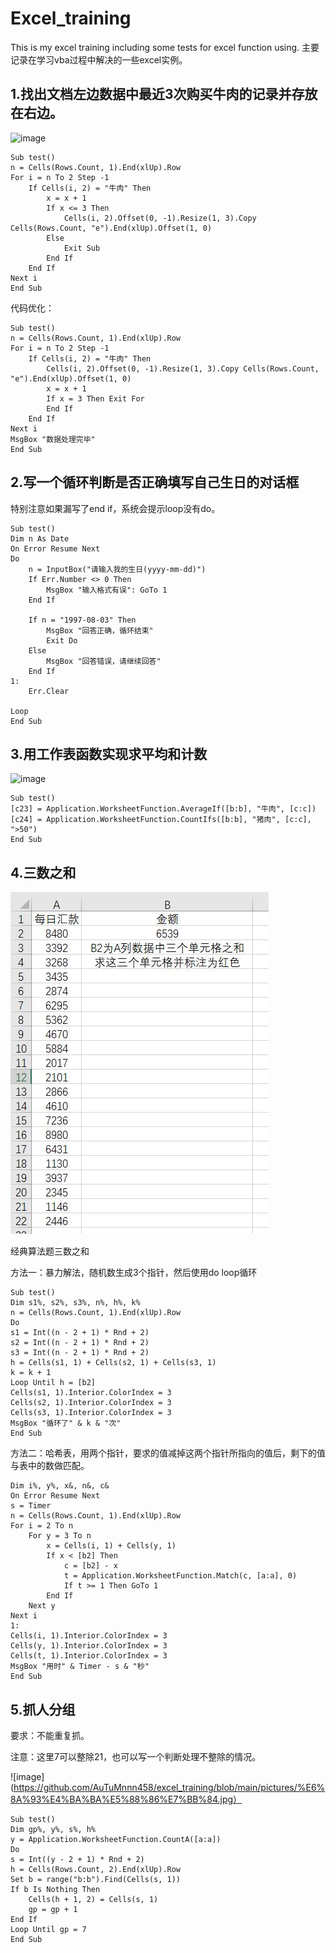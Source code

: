 # Excel_training
This is my excel training including some tests for excel function using.
主要记录在学习vba过程中解决的一些excel实例。

## 1.找出文档左边数据中最近3次购买牛肉的记录并存放在右边。
![image](https://github.com/AuTuMnnn458/excel_training/blob/main/pictures/%E9%A2%981.jpg)

```
Sub test()
n = Cells(Rows.Count, 1).End(xlUp).Row
For i = n To 2 Step -1
    If Cells(i, 2) = "牛肉" Then
        x = x + 1
        If x <= 3 Then
            Cells(i, 2).Offset(0, -1).Resize(1, 3).Copy Cells(Rows.Count, "e").End(xlUp).Offset(1, 0)
        Else
            Exit Sub
        End If
    End If
Next i
End Sub
```
代码优化：
```
Sub test()
n = Cells(Rows.Count, 1).End(xlUp).Row
For i = n To 2 Step -1
    If Cells(i, 2) = "牛肉" Then
        Cells(i, 2).Offset(0, -1).Resize(1, 3).Copy Cells(Rows.Count, "e").End(xlUp).Offset(1, 0)
        x = x + 1
        If x = 3 Then Exit For
        End If
    End If
Next i
MsgBox "数据处理完毕"
End Sub
```


## 2.写一个循环判断是否正确填写自己生日的对话框
特别注意如果漏写了end if，系统会提示loop没有do。
```
Sub test()
Dim n As Date
On Error Resume Next
Do
    n = InputBox("请输入我的生日(yyyy-mm-dd)")
    If Err.Number <> 0 Then
        MsgBox "输入格式有误": GoTo 1
    End If
    
    If n = "1997-08-03" Then
        MsgBox "回答正确，循环结束"
        Exit Do
    Else
        MsgBox "回答错误，请继续回答"
    End If
1:
    Err.Clear

Loop
End Sub
```


## 3.用工作表函数实现求平均和计数
![image](https://github.com/AuTuMnnn458/excel_training/blob/main/pictures/%E9%A2%983.jpg)

```
Sub test()
[c23] = Application.WorksheetFunction.AverageIf([b:b], "牛肉", [c:c])
[c24] = Application.WorksheetFunction.CountIfs([b:b], "猪肉", [c:c], ">50")
End Sub
```


## 4.三数之和
![image](https://github.com/AuTuMnnn458/excel_training/blob/main/pictures/%E4%B8%89%E6%95%B0%E4%B9%8B%E5%92%8C.jpg)

经典算法题三数之和

方法一：暴力解法，随机数生成3个指针，然后使用do loop循环
```
Sub test()
Dim s1%, s2%, s3%, n%, h%, k%
n = Cells(Rows.Count, 1).End(xlUp).Row
Do
s1 = Int((n - 2 + 1) * Rnd + 2)
s2 = Int((n - 2 + 1) * Rnd + 2)
s3 = Int((n - 2 + 1) * Rnd + 2)
h = Cells(s1, 1) + Cells(s2, 1) + Cells(s3, 1)
k = k + 1
Loop Until h = [b2]
Cells(s1, 1).Interior.ColorIndex = 3
Cells(s2, 1).Interior.ColorIndex = 3
Cells(s3, 1).Interior.ColorIndex = 3
MsgBox "循环了" & k & "次"
End Sub
```


方法二：哈希表，用两个指针，要求的值减掉这两个指针所指向的值后，剩下的值与表中的数做匹配。
```
Dim i%, y%, x&, n&, c&
On Error Resume Next
s = Timer
n = Cells(Rows.Count, 1).End(xlUp).Row
For i = 2 To n
    For y = 3 To n
        x = Cells(i, 1) + Cells(y, 1)
        If x < [b2] Then
            c = [b2] - x
            t = Application.WorksheetFunction.Match(c, [a:a], 0)
            If t >= 1 Then GoTo 1
        End If
    Next y
Next i
1:
Cells(i, 1).Interior.ColorIndex = 3
Cells(y, 1).Interior.ColorIndex = 3
Cells(t, 1).Interior.ColorIndex = 3
MsgBox "用时" & Timer - s & "秒"
End Sub
```
## 5.抓人分组
要求：不能重复抓。

注意：这里7可以整除21，也可以写一个判断处理不整除的情况。

![image](https://github.com/AuTuMnnn458/excel_training/blob/main/pictures/%E6%8A%93%E4%BA%BA%E5%88%86%E7%BB%84.jpg）

```
Sub test()
Dim gp%, y%, s%, h%
y = Application.WorksheetFunction.CountA([a:a])
Do
s = Int((y - 2 + 1) * Rnd + 2)
h = Cells(Rows.Count, 2).End(xlUp).Row
Set b = range("b:b").Find(Cells(s, 1))
If b Is Nothing Then
    Cells(h + 1, 2) = Cells(s, 1)
    gp = gp + 1
End If
Loop Until gp = 7
End Sub
```
